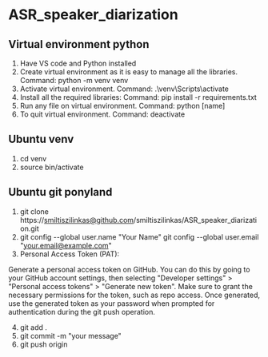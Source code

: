 # ASR_speaker_diarization

## Virtual environment python

1. Have VS code and Python installed
2. Create virtual environment as it is easy to manage all the libraries. Command: python -m venv venv
3. Activate virtual environment. Command: .\venv\Scripts\activate
4. Install all the required libraries: Command: pip install -r requirements.txt
5. Run any file on virtual environment. Command: python [name]
6. To quit virtual environment. Command: deactivate

## Ubuntu venv

1. cd venv
2. source bin/activate

## Ubuntu git ponyland

1. git clone https://smiltiszilinkas@github.com/smiltiszilinkas/ASR_speaker_diarization.git
2. git config --global user.name "Your Name"
   git config --global user.email "your.email@example.com"
3. Personal Access Token (PAT):

Generate a personal access token on GitHub. You can do this by going to your GitHub account settings, then selecting "Developer settings" > "Personal access tokens" > "Generate new token".
Make sure to grant the necessary permissions for the token, such as repo access.
Once generated, use the generated token as your password when prompted for authentication during the git push operation.

4. git add .
5. git commit -m "your message"
6. git push origin <branch>
